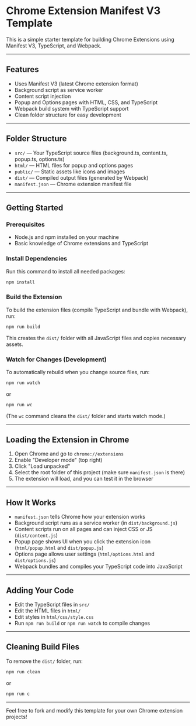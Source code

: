 # Chrome Extension Manifest V3 Template

This is a simple starter template for building Chrome Extensions using Manifest V3, TypeScript, and Webpack.

---

## Features

- Uses Manifest V3 (latest Chrome extension format)
- Background script as service worker
- Content script injection
- Popup and Options pages with HTML, CSS, and TypeScript
- Webpack build system with TypeScript support
- Clean folder structure for easy development

---

## Folder Structure

- `src/` — Your TypeScript source files (background.ts, content.ts, popup.ts, options.ts)
- `html/` — HTML files for popup and options pages
- `public/` — Static assets like icons and images
- `dist/` — Compiled output files (generated by Webpack)
- `manifest.json` — Chrome extension manifest file

---

## Getting Started

### Prerequisites

- Node.js and npm installed on your machine
- Basic knowledge of Chrome extensions and TypeScript

### Install Dependencies

Run this command to install all needed packages:

```bash
npm install
```

### Build the Extension

To build the extension files (compile TypeScript and bundle with Webpack), run:

```bash
npm run build
```

This creates the `dist/` folder with all JavaScript files and copies necessary assets.

### Watch for Changes (Development)

To automatically rebuild when you change source files, run:

```bash
npm run watch
```

or

```bash
npm run wc
```

(The `wc` command cleans the `dist/` folder and starts watch mode.)

---

## Loading the Extension in Chrome

1. Open Chrome and go to `chrome://extensions`
2. Enable "Developer mode" (top right)
3. Click "Load unpacked"
4. Select the root folder of this project (make sure `manifest.json` is there)
5. The extension will load, and you can test it in the browser

---

## How It Works

- `manifest.json` tells Chrome how your extension works
- Background script runs as a service worker (in `dist/background.js`)
- Content scripts run on all pages and can inject CSS or JS (`dist/content.js`)
- Popup page shows UI when you click the extension icon (`html/popup.html` and `dist/popup.js`)
- Options page allows user settings (`html/options.html` and `dist/options.js`)
- Webpack bundles and compiles your TypeScript code into JavaScript

---

## Adding Your Code

- Edit the TypeScript files in `src/`
- Edit the HTML files in `html/`
- Edit styles in `html/css/style.css`
- Run `npm run build` or `npm run watch` to compile changes

---

## Cleaning Build Files

To remove the `dist/` folder, run:

```bash
npm run clean
```

or

```bash
npm run c
```

---

Feel free to fork and modify this template for your own Chrome extension projects!
